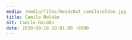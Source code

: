 ```yaml
---
media: /media/files/headshot_camiloroldan.jpg
title: Camilo Roldán
alt: Camilo Roldán
date: 2020-09-16 18:01:00 -0500
---
```

